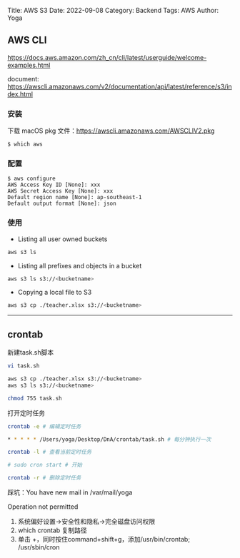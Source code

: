 Title: AWS S3
Date: 2022-09-08
Category: Backend
Tags: AWS
Author: Yoga

## AWS CLI

https://docs.aws.amazon.com/zh_cn/cli/latest/userguide/welcome-examples.html

document: https://awscli.amazonaws.com/v2/documentation/api/latest/reference/s3/index.html

### 安装

下载 macOS pkg 文件：https://awscli.amazonaws.com/AWSCLIV2.pkg

```
$ which aws
```

### 配置

```
$ aws configure
AWS Access Key ID [None]: xxx
AWS Secret Access Key [None]: xxx
Default region name [None]: ap-southeast-1
Default output format [None]: json
```

### 使用

* Listing all user owned buckets
```bash
aws s3 ls
```
* Listing all prefixes and objects in a bucket
```bash
aws s3 ls s3://<bucketname>
```

* Copying a local file to S3
```bash
aws s3 cp ./teacher.xlsx s3://<bucketname>
```
___

## crontab

新建task.sh脚本
```bash
vi task.sh

aws s3 cp ./teacher.xlsx s3://<bucketname>
aws s3 ls s3://<bucketname>

chmod 755 task.sh
```

打开定时任务
```bash
crontab -e # 编辑定时任务

* * * * * /Users/yoga/Desktop/DnA/crontab/task.sh # 每分钟执行一次

crontab -l # 查看当前定时任务

# sudo cron start # 开始

crontab -r # 删除定时任务
```

踩坑：You have new mail in /var/mail/yoga

Operation not permitted

1. 系统偏好设置->安全性和隐私->完全磁盘访问权限
2. which crontab 复制路径
3. 单击 +，同时按住command+shift+g，添加/usr/bin/crontab; /usr/sbin/cron

